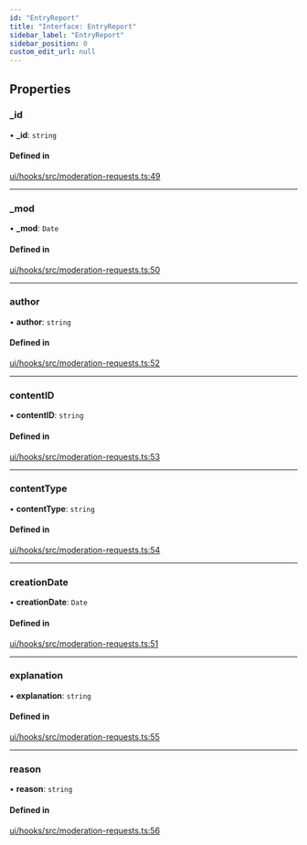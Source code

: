 ```yaml
---
id: "EntryReport"
title: "Interface: EntryReport"
sidebar_label: "EntryReport"
sidebar_position: 0
custom_edit_url: null
---
```


## Properties

### \_id

• **\_id**: `string`

#### Defined in

[ui/hooks/src/moderation-requests.ts:49](https://github.com/AKASHAorg/akasha-core/blob/c052f00c/ui/hooks/src/moderation-requests.ts#L49)

___

### \_mod

• **\_mod**: `Date`

#### Defined in

[ui/hooks/src/moderation-requests.ts:50](https://github.com/AKASHAorg/akasha-core/blob/c052f00c/ui/hooks/src/moderation-requests.ts#L50)

___

### author

• **author**: `string`

#### Defined in

[ui/hooks/src/moderation-requests.ts:52](https://github.com/AKASHAorg/akasha-core/blob/c052f00c/ui/hooks/src/moderation-requests.ts#L52)

___

### contentID

• **contentID**: `string`

#### Defined in

[ui/hooks/src/moderation-requests.ts:53](https://github.com/AKASHAorg/akasha-core/blob/c052f00c/ui/hooks/src/moderation-requests.ts#L53)

___

### contentType

• **contentType**: `string`

#### Defined in

[ui/hooks/src/moderation-requests.ts:54](https://github.com/AKASHAorg/akasha-core/blob/c052f00c/ui/hooks/src/moderation-requests.ts#L54)

___

### creationDate

• **creationDate**: `Date`

#### Defined in

[ui/hooks/src/moderation-requests.ts:51](https://github.com/AKASHAorg/akasha-core/blob/c052f00c/ui/hooks/src/moderation-requests.ts#L51)

___

### explanation

• **explanation**: `string`

#### Defined in

[ui/hooks/src/moderation-requests.ts:55](https://github.com/AKASHAorg/akasha-core/blob/c052f00c/ui/hooks/src/moderation-requests.ts#L55)

___

### reason

• **reason**: `string`

#### Defined in

[ui/hooks/src/moderation-requests.ts:56](https://github.com/AKASHAorg/akasha-core/blob/c052f00c/ui/hooks/src/moderation-requests.ts#L56)
